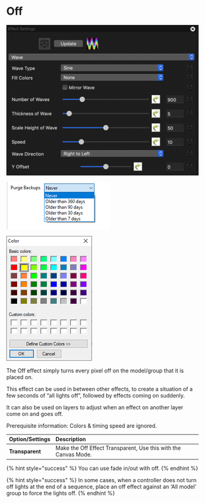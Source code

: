 # Off

![Icon](../../.gitbook/assets/image%20%28590%29.png)

![Sequencer Grid](../../.gitbook/assets/image%20%28681%29.png)

![](../../.gitbook/assets/image%20%28744%29.png)

The Off effect simply turns every pixel off on the model/group that it is placed on.

This effect can be used in between other effects, to create a situation of a few seconds of “all lights off”, followed by effects coming on suddenly.

It can also be used on layers to adjust when an effect on another layer come on and goes off.

Prerequisite information: Colors & timing speed are ignored.

| **Option/Settings** | **Description** |
| :--- | :--- |
| **Transparent** | Make the Off Effect Transparent, Use this with the Canvas Mode. |

{% hint style="success" %}
You can use fade in/out with off.
{% endhint %}

{% hint style="success" %}
In some cases, when a controller does not turn off lights at the end of a sequence, place an off effect against an ‘All model’ group to force the lights off.
{% endhint %}

